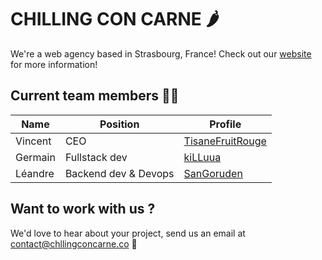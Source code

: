 # CHILLING CON CARNE 🌶

We're a web agency based in Strasbourg, France! Check out our [website](chillingconcarne.co) for more information!

## Current team members 👨‍💻


|Name|Position|Profile|
|----|--------|-------|
|Vincent|CEO|[TisaneFruitRouge](https://github.com/TisaneFruitRouge)|
|Germain|Fullstack dev|[kiLLuua](https://github.com/kiLLuua)|
|Léandre|Backend dev & Devops|[SanGoruden](https://github.com/SanGoruden)|

## Want to work with us ?

We'd love to hear about your project, send us an email at contact@chllingconcarne.co 💌
